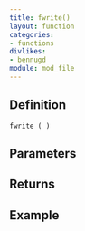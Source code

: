 ```yaml
---
title: fwrite()
layout: function
categories:
- functions
divlikes:
- bennugd
module: mod_file
---
```


## Definition

    fwrite ( )

## Parameters

## Returns

## Example
